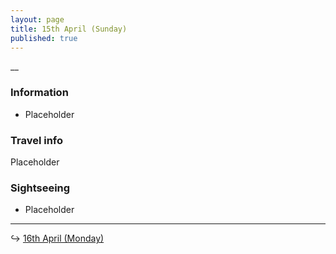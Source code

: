 ```yaml
---
layout: page
title: 15th April (Sunday)
published: true
---
```

__

### Information

- Placeholder

### Travel info

Placeholder

### Sightseeing

- Placeholder

<hr>

↪ [16th April (Monday)](/days/korea/16apr)
